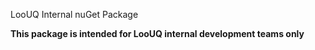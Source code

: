 LooUQ Internal nuGet Package

**This package is intended for LooUQ internal development teams only**
